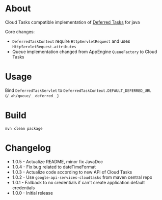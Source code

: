# About

Cloud Tasks compatible implementation of [Deferred Tasks](https://cloud.google.com/appengine/docs/standard/java/taskqueue/push/creating-tasks#using_the_deferred_instead_of_a_worker_service) for java

Core changes:

* `DeferredTaskContext` require `HttpServletRequest` and uses `HttpServletRequest.attributes`
* Queue implementation changed from AppEngine `QueueFactory` to Cloud Tasks

# Usage

Bind `DeferredTaskServlet` to `DeferredTaskContext.DEFAULT_DEFERRED_URL` (`/_ah/queue/__deferred__`)

# Build

`mvn clean package`

# Changelog

* 1.0.5 - Actualize README, minor fix JavaDoc
* 1.0.4 - Fix bug related to dateTimeFormat 
* 1.0.3 - Actualize code according to new API of Cloud Tasks
* 1.0.2 - Use `google-api-services-cloudtasks` from maven central repo 
* 1.0.1 - Fallback to no credentials if can't create application default credentials
* 1.0.0 - Initial release